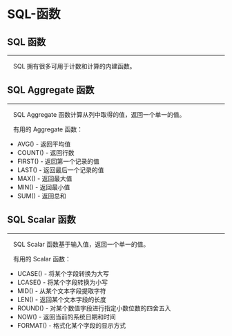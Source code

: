 # SQL-函数

## SQL 函数

------

　SQL 拥有很多可用于计数和计算的内建函数。



## SQL Aggregate 函数

------

　SQL Aggregate 函数计算从列中取得的值，返回一个单一的值。

　有用的 Aggregate 函数：

- AVG() - 返回平均值
- COUNT() - 返回行数
- FIRST() - 返回第一个记录的值
- LAST() - 返回最后一个记录的值
- MAX() - 返回最大值
- MIN() - 返回最小值
- SUM() - 返回总和



## SQL Scalar 函数

------

　SQL Scalar 函数基于输入值，返回一个单一的值。

　有用的 Scalar 函数：

- UCASE() - 将某个字段转换为大写
- LCASE() - 将某个字段转换为小写
- MID() - 从某个文本字段提取字符
- LEN() - 返回某个文本字段的长度
- ROUND() - 对某个数值字段进行指定小数位数的四舍五入
- NOW() - 返回当前的系统日期和时间
- FORMAT() - 格式化某个字段的显示方式


